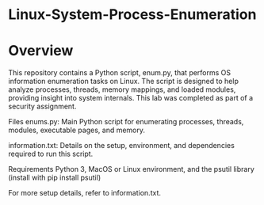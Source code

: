 # Linux-System-Process-Enumeration
# Overview
This repository contains a Python script, enum.py, that performs OS information enumeration tasks on Linux. The script is designed to help analyze processes, threads, memory mappings, and loaded modules, providing insight into system internals. This lab was completed as part of a security assignment.

Files
enums.py: Main Python script for enumerating processes, threads, modules, executable pages, and memory.

information.txt: Details on the setup, environment, and dependencies required to run this script.

Requirements
Python 3, MacOS or Linux environment, and the psutil library (install with pip install psutil)

For more setup details, refer to information.txt.
